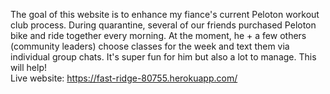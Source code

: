 The goal of this website is to enhance my fiance's current Peloton workout club process. During quarantine, several of our friends purchased Peloton bike and ride together every morning. At the moment, he + a few others (community leaders) choose classes for the week and text them via individual group chats. It's super fun for him but also a lot to manage. This will help!  
Live website: https://fast-ridge-80755.herokuapp.com/
